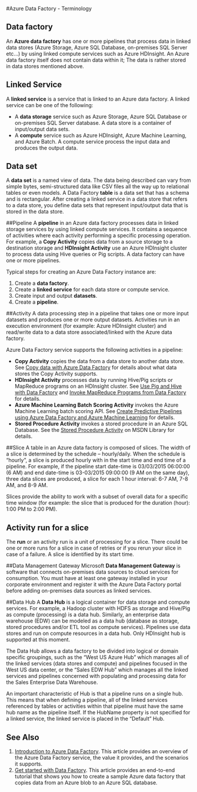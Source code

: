 <properties 
	pageTitle="Azure Data Factory - Terminology" 
	description="This article introduces you to the terminology used in creating data factories using the Azure Data Factory service" 
	services="data-factory" 
	documentationCenter="" 
	authors="spelluru" 
	manager="jhubbard" 
	editor="monicar"/>

<tags 
	ms.service="data-factory" 
	ms.workload="data-services" 
	ms.tgt_pltfrm="na" 
	ms.devlang="na" 
	ms.topic="article" 
	ms.date="04/14/2015" 
	ms.author="spelluru"/>

#Azure Data Factory - Terminology

## Data factory
An **Azure data factory** has one or more pipelines that process data in linked data stores (Azure Storage, Azure SQL Database, on-premises SQL Server etc...) by using linked compute services such as Azure HDInsight. An Azure data factory itself does not contain data within it; The data is rather stored in data stores mentioned above.  

## Linked Service
A **linked service** is a service that is linked to an Azure data factory. A linked service can be one of the following:

- A **data storage** service such as Azure Storage, Azure SQL Database or on-premises SQL Server database. A data store is a container of input/output data sets.    
- A **compute** service such as Azure HDInsight, Azure Machine Learning, and Azure Batch. A compute service process the input data and produces the output data.  

## Data set
A **data set** is a named view of data. The data being described can vary from simple bytes, semi-structured data like CSV files all the way up to relational tables or even models. A  Data Factory **table** is a data set that has a schema and is rectangular. After creating a linked service in a data store that refers to a data store, you define data sets that represent input/output data that is stored in the data store. 


##Pipeline
A **pipeline** in an Azure data factory processes data in linked storage services by using linked compute services. It contains a sequence of activities where each activity performing a specific processing operation. For example, a **Copy Activity** copies data from a source storage to a destination storage and **HDInsight Activity** use an Azure HDInsight cluster to process data using Hive queries or Pig scripts. A data factory can have one or more pipelines. 

Typical steps for creating an Azure Data Factory instance are:

1. Create a **data factory**.
2. Create a **linked service** for each data store or compute service.
3. Create input and output **datasets**.
4. Create a **pipeline**. 

##Activity
A data processing step in a pipeline that takes one or more input datasets and produces one or more output datasets.  Activities run in an execution environment (for example: Azure HDInsight cluster) and read/write data to a data store associated/linked with the Azure data factory. 

Azure Data Factory service supports the following activities in a pipeline: 

- **Copy Activity** copies the data from a data store to another data store. See [Copy data with Azure Data Factory][copy-data-with-adf] for details about what data stores the Copy Activity supports. 
- **HDInsight Activity** processes data by running Hive/Pig scripts or MapReduce programs on an HDInsight cluster. See [Use Pig and Hive with Data Factory][use-pig-hive] and [Invoke MapReduce Programs from Data Factory][run-map-reduce] for details. 
- **Azure Machine Learning Batch Scoring Activity** invokes the Azure Machine Learning batch scoring API. See [Create Predictive Pipelines using Azure Data Factory and Azure Machine Learning][azure-ml-adf] for details. 
- **Stored Procedure Activity** invokes a stored procedure in an Azure SQL Database. See the [Stored Procedure Activity][msdn-stored-procedure-activity] on MSDN Library for details.   

##Slice
A table in an Azure data factory is composed of slices. The width of a slice is determined by the schedule – hourly/daily. When the schedule is “hourly”, a slice is produced hourly with in the start time and end time of a pipeline. For example, if the pipeline start date-time is 03/03/2015 06:00:00 (6 AM) and end date-time is 03-03/2015 09:00:00 (9 AM on the same day), three data slices are produced, a slice for each 1 hour interval: 6-7 AM, 7-8 AM, and 8-9 AM.    

Slices provide the ability to work with a subset of overall data for a specific time window (for example: the slice that is produced for the duration (hour): 1:00 PM to 2:00 PM). 

## Activity run for a slice
The **run** or an activity run is a unit of processing for a slice. There could be one or more runs for a slice in case of retries or if you rerun your slice in case of a failure. A slice is identified by its start time.

##Data Management Gateway
Microsoft **Data Management Gateway** is software that connects on-premises data sources to cloud services for consumption. You must have at least one gateway installed in your corporate environment and register it with the Azure Data Factory portal before adding on-premises data sources as linked services.
 
##Data Hub
A **Data Hub** is a logical container for data storage and compute services. For example, a Hadoop cluster with HDFS as storage and Hive/Pig as compute (processing) is a data hub. Similarly, an enterprise data warehouse (EDW) can be modeled as a data hub (database as storage, stored procedures and/or ETL tool as compute services).  Pipelines use data stores and run on compute resources in a data hub. Only HDInsight hub is supported at this moment.

The Data Hub allows a data factory to be divided into logical or domain specific groupings, such as the “West US Azure Hub” which manages all of the linked services (data stores and compute) and pipelines focused in the West US data center, or the “Sales EDW Hub” which manages all the linked services and pipelines concerned with populating and processing data for the Sales Enterprise Data Warehouse.

An important characteristic of Hub is that a pipeline runs on a single hub. This means that when defining a pipeline, all of the linked services referenced by tables or activities within that pipeline must have the same hub name as the pipeline itself. If the HubName property is not specified for a linked service, the linked service is placed in the “Default” Hub.

## See Also

1. [Introduction to Azure Data Factory][adf-intro]. This article provides an overview of the Azure Data Factory service, the value it provides, and the scenarios it supports.
2. [Get started with Data Factory][datafactory-getstarted]. This article provides an end-to-end tutorial that shows you how to create a sample Azure data factory that copies data from an Azure blob to an Azure SQL database.


[Power-Query-Azure-Table]: http://office.microsoft.com/en-001/excel-help/connect-to-microsoft-azuretable-storage-HA104122607.aspx
[Power-Query-Azure-Blob]: http://office.microsoft.com/en-001/excel-help/connect-to-microsoft-azure-blob-storage-HA104113447.aspx
[Power-Query-Azure-SQL]: http://office.microsoft.com/en-001/excel-help/connect-to-a-microsoft-azure-sql-database-HA104019809.aspx
[Power-Query-OnPrem-SQL]: http://office.microsoft.com/en-001/excel-help/connect-to-a-sql-server-database-HA104019808.aspx

[adf-faq]: data-factory-faq.md
[adf-intro]: data-factory-introduction.md
[copy-data-with-adf]: data-factory-copy-activity.md
[use-pig-hive]: data-factory-pig-hive-activities.md
[run-map-reduce]: data-factory-map-reduce.md
[azure-ml-adf]: data-factory-create-predictive-pipelines.md
[adf-common-scenarios]: data-factory-common-scenarios.md
[create-factory-using-dotnet-sdk]: data-factory-create-data-factories-programmatically.md
[data-factory-editor]: data-factory-editor.md
[create-data-factory-using-powershell]: data-factory-monitor-manage-using-powershell.md

[adf-powershell-reference]: https://msdn.microsoft.com/library/dn820234.aspx 


[msdn-stored-procedure-activity]: https://msdn.microsoft.com/library/dn912649.aspx
[msdn-class-library-reference]: https://msdn.microsoft.com/library/dn883654.aspx
[msdn-rest-api-reference]: https://msdn.microsoft.com/library/dn906738.aspx

[adf-tutorial]: data-factory-tutorial.md
[datafactory-getstarted]: data-factory-get-started.md

[image-data-factory-introduction-traditional-ETL]: ./media/data-factory-introduction/TraditionalETL.PNG

[image-data-factory-introduction-todays-diverse-processing-landspace]:./media/data-factory-introduction/TodaysDiverseDataProcessingLandscape.PNG

[image-data-factory-application-model]:./media/data-factory-introduction/DataFactoryApplicationModel.png

[image-data-factory-data-flow]:./media/data-factory-introduction/DataFactoryDataFlow.png



 